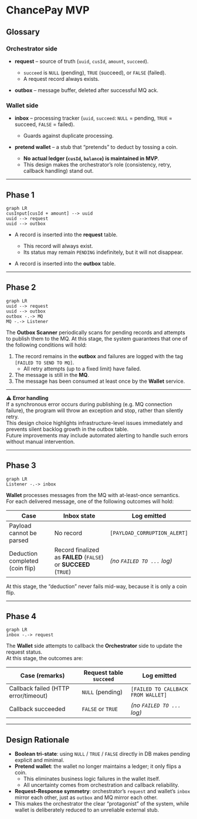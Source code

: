 # ChancePay MVP

## Glossary

### Orchestrator side
- **request** – source of truth (`uuid`, `cusId`, `amount`, `succeed`).  
  - `succeed` is `NULL` (pending), `TRUE` (succeed), or `FALSE` (failed).  
  - A request record always exists.  

- **outbox** – message buffer, deleted after successful MQ ack.  

### Wallet side
- **inbox** – processing tracker (`uuid`, `succeed`: `NULL` = pending, `TRUE` = succeed, `FALSE` = failed).  
  - Guards against duplicate processing.  

- **pretend wallet** – a stub that “pretends” to deduct by tossing a coin.  
  - **No actual ledger (`cusId`, `balance`) is maintained in MVP**.  
  - This design makes the orchestrator’s role (consistency, retry, callback handling) stand out.  

---

## Phase 1

```mermaid
graph LR
cusInput[cusId + amount] --> uuid
uuid --> request
uuid --> outbox
```

- A record is inserted into the **request** table.  
  - This record will always exist.  
  - Its status may remain `PENDING` indefinitely, but it will not disappear.  

- A record is inserted into the **outbox** table.  

---

## Phase 2 

```mermaid
graph LR
uuid --> request
uuid --> outbox
outbox -.-> MQ
MQ -.-> Listener
```

The **Outbox Scanner** periodically scans for pending records and attempts to publish them to the MQ. At this stage, the system guarantees that one of the following conditions will hold:  
1. The record remains in the **outbox** and failures are logged with the tag `[FAILED TO SEND TO MQ]`.  
   - All retry attempts (up to a fixed limit) have failed.  
2. The message is still in the **MQ**.  
3. The message has been consumed at least once by the **Wallet** service.  

---

⚠ **Error handling**  
If a synchronous error occurs during publishing (e.g. MQ connection failure), the program will throw an exception and stop, rather than silently retry.  
This design choice highlights infrastructure-level issues immediately and prevents silent backlog growth in the outbox table.  
Future improvements may include automated alerting to handle such errors without manual intervention.  

---

## Phase 3

```mermaid
graph LR
Listener -.-> inbox
```

**Wallet** processes messages from the MQ with at-least-once semantics.  
For each delivered message, one of the following outcomes will hold:

| Case | Inbox state | Log emitted |
|------|-------------|-------------|
| Payload cannot be parsed | No record | `[PAYLOAD_CORRUPTION_ALERT]` |
| Deduction completed (coin flip) | Record finalized as **FAILED** (`FALSE`) or **SUCCEED** (`TRUE`) | *(no `FAILED TO ...` log)* |

At this stage, the “deduction” never fails mid-way, because it is only a coin flip.  

---

## Phase 4

```mermaid
graph LR
inbox -.-> request  
```

The **Wallet** side attempts to callback the **Orchestrator** side to update the request status.  
At this stage, the outcomes are:

| Case (remarks)                       | Request table `succeed` | Log emitted |
|--------------------------------------|--------------------------|-------------|
| Callback failed (HTTP error/timeout) | `NULL` (pending)         | `[FAILED TO CALLBACK FROM WALLET]` |
| Callback succeeded                   | `FALSE` or `TRUE`        | *(no `FAILED TO ...` log)* |

---

## Design Rationale

- **Boolean tri-state**: using `NULL` / `TRUE` / `FALSE` directly in DB makes pending explicit and minimal.  
- **Pretend wallet**: the wallet no longer maintains a ledger; it only flips a coin.  
  - This eliminates business logic failures in the wallet itself.  
  - All uncertainty comes from orchestration and callback reliability.  
- **Request–Response symmetry**: orchestrator’s `request` and wallet’s `inbox` mirror each other, just as `outbox` and MQ mirror each other.  
- This makes the orchestrator the clear “protagonist” of the system, while wallet is deliberately reduced to an unreliable external stub.  
